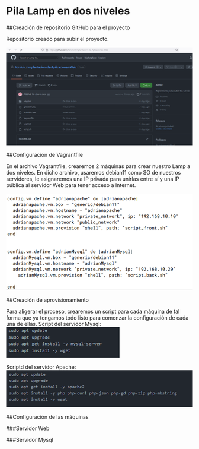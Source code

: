 # Pila Lamp en dos niveles

##Creación de repositorio GitHub para el proyecto

Repositorio creado para subir el proyecto.

![](capturas/git.png)


##Configuración de Vagrantfile

En el archivo Vagrantfile, crearemos 2 máquinas para crear nuestro Lamp a dos niveles. 
En dicho archivo, usaremos debian11 como SO de nuestros servidores, le asignaremos una IP privada para unirlas entre sí y una IP pública al servidor Web para tener acceso a Internet.

![](capturas/file.png)

##Creación de aprovisionamiento

Para aligerar el proceso, crearemos un script para cada máquina de tal forma que ya tengamos todo listo para comenzar la configuración de cada una de ellas.
Script del servidor Mysql:
![](capturas/apmysql.png)

Scriptd del servidor Apache:
![](capturas/apapache.png)

##Configuración de las máquinas

###Servidor Web


###Servidor Mysql






